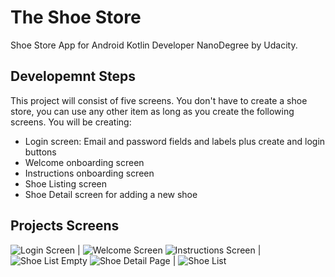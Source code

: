 
# The Shoe Store

Shoe Store App for Android Kotlin Developer NanoDegree by Udacity.


## Developemnt Steps

This project will consist of five screens. You don't have to create a shoe store, you can use any other item as long as you create the following screens. You will be creating:

 - Login screen: Email and password fields and labels plus create and login buttons
 - Welcome onboarding screen
 - Instructions onboarding screen
 - Shoe Listing screen
 - Shoe Detail screen for adding a new shoe


## Projects Screens

![Login Screen](screenshots/login_image.jpeg) | ![Welcome Screen](screenshots/welcome_image.jpeg)
![Instructions Screen](screenshots/instructions_image.jpeg) | ![Shoe List Empty](screenshots/shoe_list_empty.jpeg)
![Shoe Detail Page](screenshots/shoe_detail_image.jpeg) | ![Shoe List](screenshots/shoe_list_image.jpeg)


